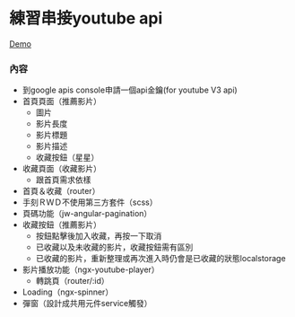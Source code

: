 # 練習串接youtube api
[Demo](https://youtube202008.herokuapp.com/)

### 內容
- 到google apis console申請⼀個api⾦鑰(for youtube V3 api)
- 首頁頁面（推薦影片）
  -  圖片
  -  影片長度
  -  影片標題
  -  影片描述
  -  收藏按鈕（星星）
- 收藏頁面（收藏影片）
  -  跟首頁需求依樣
- 首頁＆收藏（router）
- 手刻ＲＷＤ不使用第三方套件（scss）
- 頁碼功能（jw-angular-pagination）
- 收藏按鈕（推薦影片）
  - 按鈕點擊後加入收藏，再按⼀下取消
  - 已收藏以及未收藏的影片，收藏按鈕需有區別
  - 已收藏的影片，重新整理或再次進入時仍會是已收藏的狀態localstorage
- 影片播放功能（ngx-youtube-player）
  - 轉跳頁（router/:id）
- Loading（ngx-spinner）
- 彈窗（設計成共用元件service觸發）






